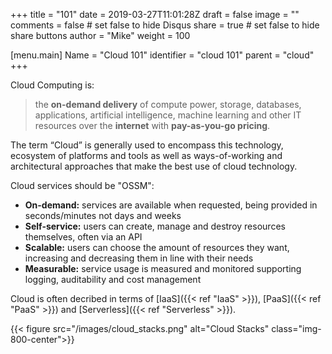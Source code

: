 +++
title = "101"
date = 2019-03-27T11:01:28Z
draft = false
image = ""
comments = false # set false to hide Disqus
share = true	# set false to hide share buttons
author = "Mike"
weight = 100

[menu.main] 
    Name = "Cloud 101" 
    identifier = "cloud 101"
    parent = "cloud"
+++

Cloud Computing is:

>the **on-demand delivery** of compute power, storage, databases, applications, artificial intelligence, machine learning and other IT resources
over the **internet** with **pay-as-you-go pricing**.

The term “Cloud” is generally used to encompass this technology, ecosystem of platforms and tools as well as ways-of-working and architectural approaches that make the best use of cloud technology. 

Cloud services should be "OSSM":

  * **On-demand:** services are available when requested, being provided in seconds/minutes not days and weeks
  * **Self-service:** users can create, manage and destroy resources themselves, often via an API
  * **Scalable:** users can choose the amount of resources they want, increasing and decreasing them in line with their needs
  * **Measurable:** service usage is measured and monitored supporting logging, auditability and cost management
  
Cloud is often decribed in terms of [IaaS]({{< ref "IaaS" >}}), [PaaS]({{< ref "PaaS" >}}) and [Serverless]({{< ref "Serverless" >}}).

{{< figure src="/images/cloud_stacks.png" alt="Cloud Stacks" class="img-800-center">}}
